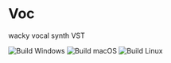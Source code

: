 # Voc

wacky vocal synth VST

![Build Windows](https://github.com/FigBug/Voc/workflows/Build%20Windows/badge.svg "Build Windows")
![Build macOS](https://github.com/FigBug/Voc/workflows/Build%20macOS/badge.svg "Build macOS")
![Build Linux](https://github.com/FigBug/RP2A03/workflows/Build%20Linux/badge.svg "Build Linux")
